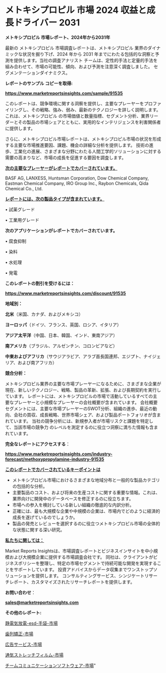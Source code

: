 # メトキシプロピル 市場 2024 収益と成長ドライバー 2031

<strong>メトキシプロピル 市場レポート、2024年から2031年</strong>

最新の メトキシプロピル 市場調査レポートは、メトキシプロピル 業界のダイナミックな状況を掘り下げ、2024 年から 2031 年までにわたる包括的な洞察と予測を提供します。当社の調査アナリスト チームは、定性的手法と定量的手法を組み合わせて、市場の可能性、傾向、および予測を注意深く調査しました。 セグメンテーションダイナミクス。



<strong>レポートのサンプル コピーを取得:</strong> <a href=https://www.marketreportsinsights.com/sample/91535>

<strong><u>https://www.marketreportsinsights.com/sample/91535</u></strong></a>

このレポートは、競争環境に関する洞察を提供し、主要なプレーヤーをプロファイリングし、その戦略、強み、弱み、最新のテクノロジーを詳しく説明します。 これは、メトキシプロピル の市場価値と数量指標、セグメント分析、業界リーダーとその製品の市場シェアとともに、実用的なインテリジェンスを利害関係者に提供します。

さらに、メトキシプロピル市場レポートは、メトキシプロピル市場の状況を形成する主要な市場推進要因、課題、機会の詳細な分析を提供します。 技術の進歩、工業化の進展、さまざまな分野にわたる人間工学的ソリューションに対する需要の高まりなど、市場の成長を促進する要因を調査します。



<strong><u>次の主要なプレーヤーがレポートでカバーされています。</u></strong>

BASF AG, LANXESS, Huntsman Corporation, Dow Chemical Company, Eastman Chemical Company, IRO Group Inc., Raybon Chemicals, Qida Chemical Co., Ltd.



<strong><u><b>レポートには、次の製品タイプが含まれています。</b></u></strong>

• 試薬グレード

• 工業用グレード



<strong><b>次のアプリケーションがレポートでカバーされています。</b></strong>

• 腐食抑制

• 染料

• 水処理

• 発電



<strong><b>このレポートの割引を受けるには：</b></strong><a href=https://www.marketreportsinsights.com/discount/91535>

<strong><u>https://www.marketreportsinsights.com/discount/91535</u></strong></a>



<strong>地域別：</strong>



<strong>北米</strong>（米国、カナダ、およびメキシコ）



<strong>ヨーロッパ</strong>（ドイツ、フランス、英国、ロシア、イタリア）



<strong>アジア太平洋</strong>（中国、日本、韓国、インド、東南アジア）



<strong>南アメリカ</strong>（ブラジル、アルゼンチン、コロンビアなど）



<strong>中東およびアフリカ</strong>（サウジアラビア、アラブ首長国連邦、エジプト、ナイジェリア、および南アフリカ）



<strong>競合分析：</strong>

メトキシプロピル業界の主要な市場プレーヤーになるために、さまざまな企業が現在、新しいテクノロジー、戦略、製品の革新、拡張、および長期契約を実行しています。 レポートには、メトキシプロピルの市場で活動しているすべての主要なプレーヤーと小規模なプレーヤーの会社概要が含まれています。 会社概要セグメントには、主要な市場プレーヤーのSWOT分析、組織の進歩、最近の動向、会社の買収、成長戦略、世界市場シェア、および製品ポートフォリオが含まれています。 当社の競争分析には、新規参入者が市場リスクと課題を特定して、当該市場の競争力 のレベルを測定するのに役立つ洞察に満ちた情報も含まれています。



<strong>完全なレポートにアクセスする</strong>：

<a href=https://www.marketreportsinsights.com/industry-forecast/methoxypropylamine-industry-91535>

<strong><u>https://www.marketreportsinsights.com/industry-forecast/methoxypropylamine-industry-91535</u></strong></a>



<strong><u><b>このレポートでカバーされているキーポイントは</b></u></strong>
<ul>
  <li>メトキシプロピル市場におけるさまざまな地域分布と一般的な製品カテゴリの包括的な分析。</li>
  <li>主要製品のコスト、および将来の生産コストに関する重要な情報。これは、業界向けに開発中のデータベースを修正するのに役立ちます。</li>
  <li>市場への参入を検討している新しい組織の徹底的な内訳分析。</li>
  <li>正確には、最も大規模な企業や中規模の企業は、市場内でどのように経済的成長を遂げているのでしょうか。</li>
  <li>製品の発売とレビューを選択するのに役立つメトキシプロピル市場の全体的な状態に関する深い研究。</li>
</ul>


<strong><u><b>私たちに関しては：</b></u></strong>

Market Reports Insightsは、市場調査レポートとビジネスインサイトを中小規模および大規模企業に提供する市場調査会社です。 同社は、クライアントがビジネスポリシーを整理し、特定の市場セグメントで持続可能な開発を実現することをサポートしています。 投資アドバイスからデータ収集までワンストップソリューションを提供します。 コンサルティングサービス、シンジケートリサーチレポート、カスタマイズされたリサーチレポートを提供します。



<strong><b>お問い合わせ</b></strong>：

<a href=mailto:sales@marketreportsinsights.com>

<strong><u>sales@marketreportsinsights.com</u></strong></a>



<strong>その他のレポート:</strong>

<a href=https://www.linkedin.com/pulse/静電気放電-esd-手袋-市場-2023-推進要因と成長機会-2030-analytics-achievers-24-analysis-9j13f/>静電気放電-esd-手袋-市場</a>

<a href=https://www.linkedin.com/pulse/歯列矯正-市場-2023-年のダイナミクスとビジネストレンド-2030-pr-news-hub-0cfof/>歯列矯正-市場</a>

<a href=https://www.linkedin.com/pulse/広告サービス-市場-2023-競争分析と事業成長-2030-analytics-achievers-24-analysis-th8qf/>広告サービス-市場</a>

<a href=https://www.linkedin.com/pulse/通気ストレッチフィルム-市場-2023-年のダイナミクスとビジネストレンド-2030-pr-news-hub-gkdcf/>通気ストレッチフィルム-市場</a>

<a href=https://www.linkedin.com/pulse/チームコミュニケーションソフトウェア-市場-2023-収益と成長ドライバー-x3nuf/>チームコミュニケーションソフトウェア-市場</a>"
  
